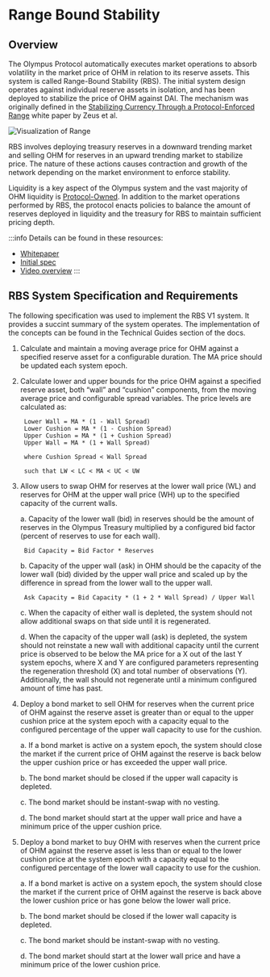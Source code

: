 # Range Bound Stability

## Overview

The Olympus Protocol automatically executes market operations to absorb volatility in the market price of OHM in relation to its reserve assets. This system is called Range-Bound Stability (RBS). The initial system design operates against individual reserve assets in isolation, and has been deployed to stabilize the price of OHM against DAI. The mechanism was originally defined in the [Stabilizing Currency Through a Protocol-Enforced Range](https://docs.google.com/document/u/2/d/e/2PACX-1vSIufbgAxAAtZkITd_s57o5AmyhAnk6iYbLYvN-ATL59hQ5nC2t2BTPvA8X9DYzFa-i3PRw9ARrAS9E/pub) white paper by Zeus et al.

![Visualization of Range](/gitbook/assets/range-denoted.png)

RBS involves deploying treasury reserves in a downward trending market and selling OHM for reserves in an upward trending market to stabilize price. The nature of these actions causes contraction and growth of the network depending on the market environment to enforce stability.

Liquidity is a key aspect of the Olympus system and the vast majority of OHM liquidity is [Protocol-Owned](./pol). In addition to the market operations performed by RBS, the protocol enacts policies to balance the amount of reserves deployed in liquidity and the treasury for RBS to maintain sufficient pricing depth.

:::info
Details can be found in these resources:
- [Whitepaper](https://ohm.fyi/gentle-pegging)
- [Initial spec](https://docs.google.com/document/d/1AdPex_lMpSC_3U8UEU4hiSZIT1O1FekoCujRtYEJ0ig)
- [Video overview](https://www.loom.com/share/f3b053ad02674383908d53783eccb37e)
:::

## RBS System Specification and Requirements

The following specification was used to implement the RBS V1 system. It provides a succint summary of the system operates. The implementation of the concepts can be found in the Technical Guides section of the docs.

1. Calculate and maintain a moving average price for OHM against a specified reserve asset for a configurable duration. The MA price should be updated each system epoch.
2. Calculate lower and upper bounds for the price OHM against a specified reserve asset, both “wall” and “cushion” components, from the moving average price and configurable spread variables. The price levels are calculated as:

        Lower Wall = MA * (1 - Wall Spread)
        Lower Cushion = MA * (1 - Cushion Spread)
        Upper Cushion = MA * (1 + Cushion Spread)
        Upper Wall = MA * (1 + Wall Spread)

        where Cushion Spread < Wall Spread
  
        such that LW < LC < MA < UC < UW

3. Allow users to swap OHM for reserves at the lower wall price (WL) and reserves for OHM at the upper wall price (WH) up to the specified capacity of the current walls.

    a. Capacity of the lower wall (bid) in reserves should be the amount of reserves in the Olympus Treasury multiplied by a configured bid factor (percent of reserves to use for each wall).  

        Bid Capacity = Bid Factor * Reserves

    b. Capacity of the upper wall (ask) in OHM should be the capacity of the lower wall (bid) divided by the upper wall price and scaled up by the difference in spread from the lower wall to the upper wall. 

        Ask Capacity = Bid Capacity * (1 + 2 * Wall Spread) / Upper Wall

    c. When the capacity of either wall is depleted, the system should not allow additional swaps on that side until it is regenerated.

    d. When the capacity of the upper wall (ask) is depleted, the system should not reinstate a new wall with additional capacity until the current price is observed to be below the MA price for a X out of the last Y system epochs, where X and Y are configured parameters representing the regeneration threshold (X) and total number of observations (Y). Additionally, the wall should not regenerate until a minimum configured amount of time has past.

4. Deploy a bond market to sell OHM for reserves when the current price of OHM against the reserve asset is greater than or equal to the upper cushion price at the system epoch with a capacity equal to the configured percentage of the upper wall capacity to use for the cushion.

    a. If a bond market is active on a system epoch, the system should close the market if the current price of OHM against the reserve is back below the upper cushion price or has exceeded the upper wall price.

    b. The bond market should be closed if the upper wall capacity is depleted.

    c. The bond market should be instant-swap with no vesting.

    d. The bond market should start at the upper wall price and have a minimum price of the upper cushion price.

5. Deploy a bond market to buy OHM with reserves when the current price of OHM against the reserve asset is less than or equal to the lower cushion price at the system epoch with a capacity equal to the configured percentage of the lower wall capacity to use for the cushion.

    a. If a bond market is active on a system epoch, the system should close the market if the current price of OHM against the reserve is back above the lower cushion price or has gone below the lower wall price.

    b. The bond market should be closed if the lower wall capacity is depleted.

    c. The bond market should be instant-swap with no vesting.

    d. The bond market should start at the lower wall price and have a minimum price of the lower cushion price.
